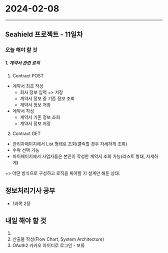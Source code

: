 # 2024-02-08

---

## Seahield 프로젝트 - 11일차

### 오늘 해야 할 것

##### 1. 계약서 관련 로직
1. Contract POST
- 계약서 최초 작성
   - 회사 정보 입력 => 저장
   - 계약서 정보 중 기존 정보 조회
   - 계약서 정보 저장
- 계약서 작성
   - 계약서 기존 정보 조회
   - 계약서 정보 저장
2. Contract GET
- 관리자페이지에서 List 형태로 조회(클릭할 경우 자세하게 조회)
- 수락 선택 가능
- 마이페이지에서 사업자들은 본인이 작성한 계약서 조회 가능(리스트 형태, 자세하게)

=> 어떤 방식으로 구성하고 로직을 짜야할 지 설계만 해둔 상태.

## 정보처리기사 공부

- 1과목 2장

## 내일 해야 할 것
1. 
2. 산출물 작성(Flow Chart, System Architecture)
3. OAuth2 카카오 아이디로 로그인 - 보류
